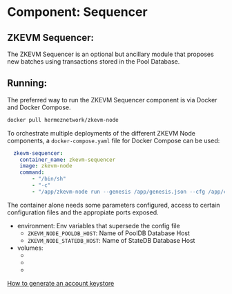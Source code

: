 # Component: Sequencer

## ZKEVM Sequencer:

The ZKEVM Sequencer is an optional but ancillary module that proposes new batches using transactions stored in the Pool Database.

## Running:

The preferred way to run the ZKEVM Sequencer component is via Docker and Docker Compose.

```bash
docker pull hermeznetwork/zkevm-node
```

To orchestrate multiple deployments of the different ZKEVM Node components, a `docker-compose.yaml` file for Docker Compose can be used:

```yaml
  zkevm-sequencer:
    container_name: zkevm-sequencer
    image: zkevm-node
	command:
		- "/bin/sh"
		- "-c"
		- "/app/zkevm-node run --genesis /app/genesis.json --cfg /app/config.toml --components sequencer"
```

The container alone needs some parameters configured, access to certain configuration files and the appropiate ports exposed.

- environment: Env variables that supersede the config file
	- `ZKEVM_NODE_POOLDB_HOST`: Name of PoolDB Database Host
	- `ZKEVM_NODE_STATEDB_HOST`: Name of StateDB Database Host
- volumes:
	- [your Account Keystore file]:/pk/keystore (note, this `/pk/keystore` value is the default path that's written in the Public Configuration files on this repo, meant to expedite deployments, it can be superseded via an env flag `ZKEVM_NODE_ETHERMAN_PRIVATEKEYPATH`.)
	- [your config.toml file]:/app/config.toml
	- [your genesis.json file]:/app/genesis.json

[How to generate an account keystore](./account_keystore.md)